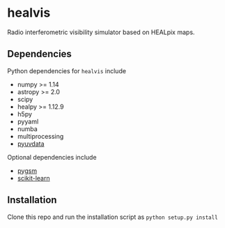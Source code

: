 # healvis

Radio interferometric visibility simulator based on HEALpix maps.

## Dependencies
Python dependencies for `healvis` include

* numpy >= 1.14
* astropy >= 2.0
* scipy
* healpy >= 1.12.9
* h5py
* pyyaml
* numba
* multiprocessing
* [pyuvdata](https://github.com/HERA-Team/pyuvdata/)

Optional dependencies include

* [pygsm](https://github.com/telegraphic/PyGSM)
* [scikit-learn](https://scikit-learn.org/stable/)

## Installation
Clone this repo and run the installation script as
```python setup.py install```
